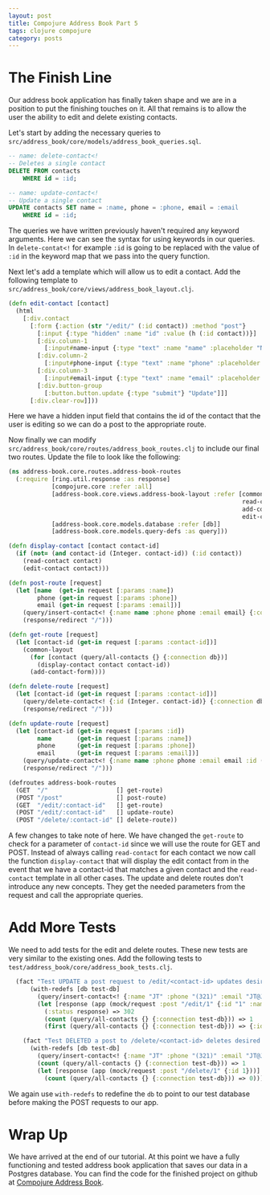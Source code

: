 ```yaml
---
layout: post
title: Compojure Address Book Part 5
tags: clojure compojure
category: posts
---
```


# The Finish Line

Our address book application has finally taken shape and we are in a position
to put the finishing touches on it. All that remains is to allow the user the
ability to edit and delete existing contacts.

Let's start by adding the necessary queries to `src/address_book/core/models/address_book_queries.sql`.

``` sql
-- name: delete-contact<!
-- Deletes a single contact
DELETE FROM contacts
    WHERE id = :id;

-- name: update-contact<!
-- Update a single contact
UPDATE contacts SET name = :name, phone = :phone, email = :email
    WHERE id = :id;
```

The queries we have written previously haven't required any keyword arguments.
Here we can see the syntax for using keywords in our queries. In
`delete-contat<!`  for example `:id` is going to be replaced with the value of
`:id` in the keyword map that we pass into the query function.

Next let's add a template which will allow us to edit a contact. Add the following template to `src/address_book/core/views/address_book_layout.clj`.

``` clojure
(defn edit-contact [contact]
  (html
    [:div.contact
      [:form {:action (str "/edit/" (:id contact)) :method "post"}
        [:input {:type "hidden" :name "id" :value (h (:id contact))}]
        [:div.column-1
          [:input#name-input {:type "text" :name "name" :placeholder "Name" :value (h (:name contact))}]]
        [:div.column-2
          [:input#phone-input {:type "text" :name "phone" :placeholder "Phone" :value (h (:phone contact))}]]
        [:div.column-3
          [:input#email-input {:type "text" :name "email" :placeholder "Email" :value (h (:email contact))}]]
        [:div.button-group
          [:button.button.update {:type "submit"} "Update"]]]
      [:div.clear-row]]))
```

Here we have a hidden input field that contains the id of the contact that the
user is editing so we can do a post to the appropriate route.

Now finally we can modify `src/address_book/core/routes/address_book_routes.clj`
to include our final two routes. Update the file to look like the following:

``` clojure
(ns address-book.core.routes.address-book-routes
  (:require [ring.util.response :as response]
            [compojure.core :refer :all]
            [address-book.core.views.address-book-layout :refer [common-layout
                                                                 read-contact
                                                                 add-contact-form
                                                                 edit-contact]]
            [address-book.core.models.database :refer [db]]
            [address-book.core.models.query-defs :as query]))

(defn display-contact [contact contact-id]
  (if (not= (and contact-id (Integer. contact-id)) (:id contact))
    (read-contact contact)
    (edit-contact contact)))

(defn post-route [request]
  (let [name  (get-in request [:params :name])
        phone (get-in request [:params :phone])
        email (get-in request [:params :email])]
    (query/insert-contact<! {:name name :phone phone :email email} {:connection db})
    (response/redirect "/")))

(defn get-route [request]
  (let [contact-id (get-in request [:params :contact-id])]
    (common-layout
      (for [contact (query/all-contacts {} {:connection db})]
        (display-contact contact contact-id))
      (add-contact-form))))

(defn delete-route [request]
  (let [contact-id (get-in request [:params :contact-id])]
    (query/delete-contact<! {:id (Integer. contact-id)} {:connection db})
    (response/redirect "/")))

(defn update-route [request]
  (let [contact-id (get-in request [:params :id])
        name       (get-in request [:params :name])
        phone      (get-in request [:params :phone])
        email      (get-in request [:params :email])]
    (query/update-contact<! {:name name :phone phone :email email :id (Integer. contact-id)} {:connection db})
    (response/redirect "/")))

(defroutes address-book-routes
  (GET  "/"                   [] get-route)
  (POST "/post"               [] post-route)
  (GET  "/edit/:contact-id"   [] get-route)
  (POST "/edit/:contact-id"   [] update-route)
  (POST "/delete/:contact-id" [] delete-route))
```

A few changes to take note of here. We have changed the `get-route` to check
for a parameter of `contact-id` since we will use the route for GET and POST.
Instead of always calling `read-contact` for each contact we now call the
function `display-contact` that will display the edit contact from in the event
that we have a contact-id that matches a given contact and the `read-contact`
template in all other cases. The update and delete routes don't introduce any
new concepts. They get the needed parameters from the request and call the
appropriate queries.

# Add More Tests

We need to add tests for the edit and delete routes. These new tests are very
similar to the existing ones. Add the following tests to `test/address_book/core/address_book_tests.clj`.

``` clojure
  (fact "Test UPDATE a post request to /edit/<contact-id> updates desired contact information"
      (with-redefs [db test-db]
        (query/insert-contact<! {:name "JT" :phone "(321)" :email "JT@JT.com"} {:connection test-db})
        (let [response (app (mock/request :post "/edit/1" {:id "1" :name "Jrock" :phone "(999) 888-7777" :email "jrock@test.com"}))]
          (:status response) => 302
          (count (query/all-contacts {} {:connection test-db})) => 1
          (first (query/all-contacts {} {:connection test-db})) => {:id 1 :name "Jrock" :phone "(999) 888-7777" :email "jrock@test.com"})))

    (fact "Test DELETED a post to /delete/<contact-id> deletes desired contact form database"
      (with-redefs [db test-db]
        (query/insert-contact<! {:name "JT" :phone "(321)" :email "JT@JT.com"} {:connection test-db})
        (count (query/all-contacts {} {:connection test-db})) => 1
        (let [response (app (mock/request :post "/delete/1" {:id 1}))]
          (count (query/all-contacts {} {:connection test-db})) => 0)))
```

We again use `with-redefs` to redefine the `db` to point to our test database
before making the POST requests to our app.

# Wrap Up

We have arrived at the end of our tutorial. At this point we have a fully
functioning and tested address book application that saves our data in a
Postgres database. You can find the code for the finished project on github at
[Compojure Address Book](https://github.com/JarrodCTaylor/compojure-address-book).
